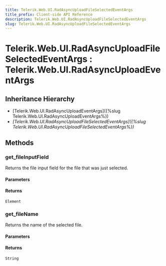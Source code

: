 ```yaml
---
title: Telerik.Web.UI.RadAsyncUploadFileSelectedEventArgs
title_prefix: Client-side API Reference
description: Telerik.Web.UI.RadAsyncUploadFileSelectedEventArgs
slug: Telerik.Web.UI.RadAsyncUploadFileSelectedEventArgs
---
```


# Telerik.Web.UI.RadAsyncUploadFileSelectedEventArgs : Telerik.Web.UI.RadAsyncUploadEventArgs

## Inheritance Hierarchy

* [Telerik.Web.UI.RadAsyncUploadEventArgs]({%slug Telerik.Web.UI.RadAsyncUploadEventArgs%})
* *[Telerik.Web.UI.RadAsyncUploadFileSelectedEventArgs]({%slug Telerik.Web.UI.RadAsyncUploadFileSelectedEventArgs%})*


## Methods

### get_fileInputField

Returns the file input field for the file that was just selected.

#### Parameters

#### Returns

`Element` 

### get_fileName

Returns the name of the selected file.

#### Parameters

#### Returns

`String`


